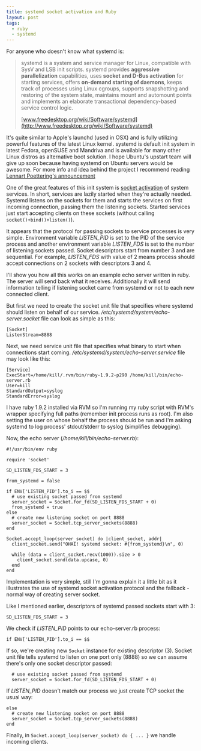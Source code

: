 ```yaml
---
title: systemd socket activation and Ruby
layout: post
tags:
  - ruby
  - systemd
---
```


For anyone who doesn't know what systemd is:

> systemd is a system and service manager for Linux, compatible with SysV and
> LSB init scripts. systemd provides **aggressive parallelization**
> capabilities, uses **socket and D-Bus activation** for starting services,
> offers **on-demand starting of daemons**, keeps track of processes using
> Linux cgroups, supports snapshotting and restoring of the system state,
> maintains mount and automount points and implements an elaborate
> transactional dependency-based service control logic.
>
> [www.freedesktop.org/wiki/Software/systemd](http://www.freedesktop.org/wiki/Software/systemd)

It's quite similar to Apple's launchd (used in OSX) and is fully utilizing
powerful features of the latest Linux kernel. systemd is default init system in
latest Fedora, openSUSE and Mandriva and is available for many other Linux
distros as alternative boot solution. I hope Ubuntu's upstart team will give up
soon because having systemd on Ubuntu servers would be awesome. For more info
and idea behind the project I recommend reading [Lennart Poettering's
announcement](http://0pointer.de/blog/projects/systemd.html)

One of the great features of this init system is [socket
activation](http://0pointer.de/blog/projects/socket-activation.html) of system
services. In short, services are lazily started when they're actually needed.
Systemd listens on the sockets for them and starts the services on first
incoming connection, passing them the listening sockets. Started services just
start accepting clients on these sockets (without calling
`socket()+bind()+listen()`).

It appears that the protocol for passing sockets to service processes is very
simple. Environment variable *LISTEN_PID* is set to the PID of the service
process and another environment variable *LISTEN_FDS* is set to the number of
listening sockets passed. Socket descriptors start from number 3 and are
sequential. For example, *LISTEN_FDS* with value of 2 means process should
accept connections on 2 sockets with descriptors 3 and 4.

I'll show you how all this works on an example echo server written in ruby. The
server will send back what it receives. Additionally it will send information
telling if listening socket came from systemd or not to each new connected
client.

But first we need to create the socket unit file that specifies where systemd
should listen on behalf of our service.
_/etc/systemd/system/echo-server.socket_ file can look as simple as this:

    [Socket]
    ListenStream=8888

Next, we need service unit file that specifies what binary to start when
connections start coming. _/etc/systemd/system/echo-server.service_ file may
look like this:

    [Service]
    ExecStart=/home/kill/.rvm/bin/ruby-1.9.2-p290 /home/kill/bin/echo-server.rb
    User=kill
    StandardOutput=syslog
    StandardError=syslog

I have ruby 1.9.2 installed via RVM so I'm running my ruby script with RVM's
wrapper specifying full paths (remember init process runs as root). I'm also
setting the user on whose behalf the process should be run and I'm asking
systemd to log process' stdout/stderr to syslog (simplifies debugging).

Now, the echo server (_/home/kill/bin/echo-server.rb_):

    #!/usr/bin/env ruby

    require 'socket'

    SD_LISTEN_FDS_START = 3

    from_systemd = false

    if ENV['LISTEN_PID'].to_i == $$
      # use existing socket passed from systemd
      server_socket = Socket.for_fd(SD_LISTEN_FDS_START + 0)
      from_systemd = true
    else
      # create new listening socket on port 8888
      server_socket = Socket.tcp_server_sockets(8888)
    end

    Socket.accept_loop(server_socket) do |client_socket, addr|
      client_socket.send("OHAI! systemd socket: #{from_systemd}\n", 0)

      while (data = client_socket.recv(1000)).size > 0
        client_socket.send(data.upcase, 0)
      end
    end

Implementation is very simple, still I'm gonna explain it a little bit as it
illustrates the use of systemd socket activation protocol and the fallback -
normal way of creating server socket.

Like I mentioned earlier, descriptors of systemd passed sockets start with 3:

    SD_LISTEN_FDS_START = 3

We check if *LISTEN_PID* points to our echo-server.rb process:

    if ENV['LISTEN_PID'].to_i == $$

If so, we're creating new `Socket` instance for existing descriptor (3). Socket
unit file tells systemd to listen on one port only (8888) so we can assume
there's only one socket descriptor passed:

      # use existing socket passed from systemd
      server_socket = Socket.for_fd(SD_LISTEN_FDS_START + 0)

If *LISTEN_PID* doesn't match our process we just create TCP socket the usual
way:

    else
      # create new listening socket on port 8888
      server_socket = Socket.tcp_server_sockets(8888)
    end

Finally, in `Socket.accept_loop(server_socket) do { ... }` we handle incoming
clients.
